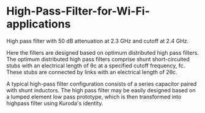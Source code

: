 # High-Pass-Filter-for-Wi-Fi-applications
High pass filter with 50 dB attenuation at 2.3 GHz and cutoff at 2.4 GHz. 

Here the filters are designed based on optimum  distributed  high  pass  filters. The optimum distributed high pass filters comprise shunt short-circuited stubs with an electrical length of θc at a specified cutoff frequency, fc. These stubs are connected by links with an electrical length of 2θc.

A typical high-pass filter configuration consists of a series capacitor paired with shunt inductors. The high pass filter may be easily designed based on a lumped
element low pass prototype, which is then transformed into highpass filter using Kuroda's identity.

